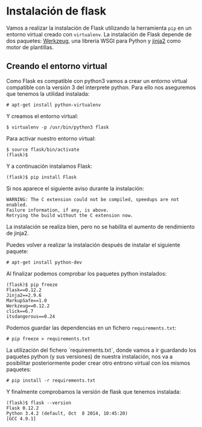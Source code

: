 # Instalación de flask

Vamos a realizar la instalación de Flask utilizando la herramienta `pip` en un entorno virtual creado con `virtualenv`. La instalación de Flask depende de dos paquetes: [Werkzeug](http://werkzeug.pocoo.org/), una librería WSGI para Python y [jinja2](http://jinja.pocoo.org/docs/2.9/) como motor de plantillas.

## Creando el entorno virtual

Como Flask es compatible con python3 vamos a crear un entorno virtual compatible con la versión 3 del interprete python. Para ello nos aseguremos que tenemos la utilidad instalada:

	# apt-get install python-virtualenv

Y creamos el entorno virtual:

	$ virtualenv -p /usr/bin/python3 flask

Para activar nuestro entorno virtual:

	$ source flask/bin/activate
	(flask)$ 

Y a continuación instalamos Flask:

	(flask)$ pip install Flask

Si nos aparece el siguiente aviso durante la instalación:

	WARNING: The C extension could not be compiled, speedups are not enabled.
    Failure information, if any, is above.
    Retrying the build without the C extension now.

La instalación se realiza bien, pero no se habilita el aumento de rendimiento de jinja2.

Puedes volver a realizar la instalación después de instalar el siguiente paquete:
	
	# apt-get install python-dev

Al finalizar podemos comprobar los paquetes python instalados:

	(flask)$ pip freeze
	Flask==0.12.2
	Jinja2==2.9.6
	MarkupSafe==1.0
	Werkzeug==0.12.2
	click==6.7
	itsdangerous==0.24

Podemos guardar las dependencias en un fichero `requirements.txt`:

	# pip freeze > requirements.txt

La utilización del fichero ˋrequirements.txtˋ, donde vamos a ir guardando los paquetes python (y sus versiones) de nuestra instalación, nos va a posibilitar posteriormente poder crear otro entrono virtual con los mismos paquetes:

	# pip install -r requirements.txt

Y finalmente comprobamos la versión de flask que tenemos instalada:

	(flask)$ flask --version
	Flask 0.12.2
	Python 3.4.2 (default, Oct  8 2014, 10:45:20) 
	[GCC 4.9.1]